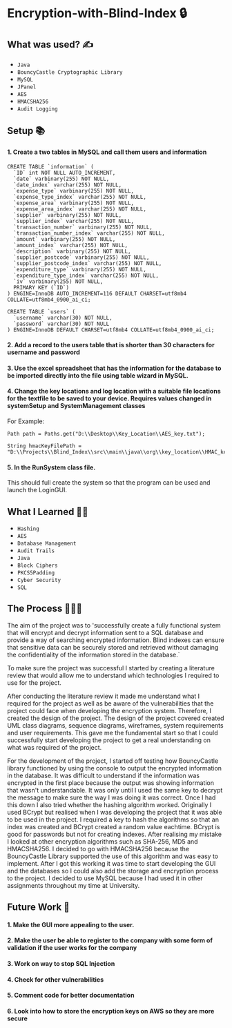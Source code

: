 # Encryption-with-Blind-Index 🔒

## What was used? ✍️

*  ``Java``
*  ``BouncyCastle Cryptographic Library``
*  ``MySQL``
*  ``JPanel``
*  ``AES``
*  ``HMACSHA256``
*  ``Audit Logging``
  
## Setup 📚

#### 1. Create a two tables in MySQL and call them users and information
```
CREATE TABLE `information` (
  `ID` int NOT NULL AUTO_INCREMENT,
  `date` varbinary(255) NOT NULL,
  `date_index` varchar(255) NOT NULL,
  `expense_type` varbinary(255) NOT NULL,
  `expense_type_index` varchar(255) NOT NULL,
  `expense_area` varbinary(255) NOT NULL,
  `expense_area_index` varchar(255) NOT NULL,
  `supplier` varbinary(255) NOT NULL,
  `supplier_index` varchar(255) NOT NULL,
  `transaction_number` varbinary(255) NOT NULL,
  `transaction_number_index` varchar(255) NOT NULL,
  `amount` varbinary(255) NOT NULL,
  `amount_index` varchar(255) NOT NULL,
  `description` varbinary(255) NOT NULL,
  `supplier_postcode` varbinary(255) NOT NULL,
  `supplier_postcode_index` varchar(255) NOT NULL,
  `expenditure_type` varbinary(255) NOT NULL,
  `expenditure_type_index` varchar(255) NOT NULL,
  `iv` varbinary(255) NOT NULL,
  PRIMARY KEY (`ID`)
) ENGINE=InnoDB AUTO_INCREMENT=116 DEFAULT CHARSET=utf8mb4 COLLATE=utf8mb4_0900_ai_ci;
```
```
CREATE TABLE `users` (
  `username` varchar(30) NOT NULL,
  `password` varchar(30) NOT NULL
) ENGINE=InnoDB DEFAULT CHARSET=utf8mb4 COLLATE=utf8mb4_0900_ai_ci;
```

#### 2. Add a record to the users table that is shorter than 30 characters for username and password

#### 3. Use the excel spreadsheet that has the information for the database to be imported directly into the file using table wizard in MySQL.

#### 4. Change the key locations and log location with a suitable file locations for the textfile to be saved to your device. Requires values changed in systemSetup and SystemManagement classes

For Example:

```
Path path = Paths.get("D:\\Desktop\\Key_Location\\AES_key.txt");

String hmacKeyFilePath = "D:\\Projects\\Blind_Index\\src\\main\\java\\org\\key_location\\HMAC_key.txt";

```

#### 5. In the RunSystem class file. 

This should full create the system so that the program can be used and launch the LoginGUI.


## What I Learned 🧑‍🎓

* ``Hashing``
* ``AES``
* ``Database Management``
* ``Audit Trails``
* ``Java``
* ``Block Ciphers``
* ``PKCS5Padding``
* ``Cyber Security``
* ``SQL``

## The Process 👩🏽‍🍳  

The aim of the project was to 'successfully create a fully functional system that will encrypt and decrypt information sent to a SQL database and provide a way of searching encrypted information. Blind indexes can ensure that sensitive data can be securely stored and retrieved without damaging the confidentiality of the information stored in the database.`

To make sure the project was successful I started by creating a literature review that would allow me to understand which technologies I required to use for the project.

After conducting the literature review it made me understand what I required for the project as well as be aware of the vulnerabilities that the project could face when developing the encryption system. Therefore, I created the design of the project. The design of the project covered created UML class diagrams, sequence diagrams, wireframes, system requirements and user requirements. This gave me the fundamental start so that I could successfully start developing the project to get a real understanding on what was required of the project. 

For the development of the project, I started off testing how BouncyCastle library functioned by using the console to output the encrypted information in the database. It was difficult to understand if the information was encrypted in the first place because the output was showing information that wasn't understandable. It was only until I used the same key to decrypt the message to make sure the way I was doing it was correct. Once I had this down I also tried whether the hashing algorithm worked. Originally I used BCrypt but realised when I was developing the project that it was able to be used in the project. I required a key to hash the algorithms so that an index was created and BCrypt created a random value eachtime. BCrypt is good for passwords but not for creating indexes. After realising my mistake I looked at other encryption algorithms such as SHA-256, MD5 and HMACSHA256. I decided to go with HMACSHA256 because the BouncyCastle Library supported the use of this algorithm and was easy to implement. After I got this working it was time to start developing the GUI and the databases so I could also add the storage and encryption process to the project. I decided to use MySQL because I had used it in other assignments throughout my time at University. 

## Future Work 🔮

#### 1. Make the GUI more appealing to the user.
#### 2. Make the user be able to register to the company with some form of validation if the user works for the company
#### 3. Work on way to stop SQL Injection 
#### 4. Check for other vulnerabilities
#### 5. Comment code for better documentation
#### 6. Look into how to store the encryption keys on AWS so they are more secure
